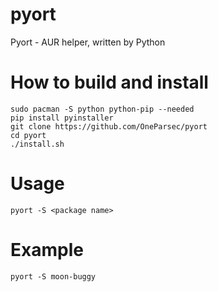 # pyort
Pyort - AUR helper, written by Python

# How to build and install

```
sudo pacman -S python python-pip --needed
pip install pyinstaller
git clone https://github.com/OneParsec/pyort
cd pyort
./install.sh
```

# Usage

`pyort -S <package name>`

# Example

`pyort -S moon-buggy`
